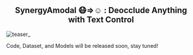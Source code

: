 <p align="center">
<!--   <h1 align="center"><img height="100" src="https://github.com/imlixinyang/director3d-page/raw/master/assets/icon.ico"></h1> -->
  <h2 align="center"> <b> SynergyAmodal 😷⇒☺️ </b>: Deocclude Anything with Text Control</h2>
  <p align="center">
<!--         <a href="https://arxiv.org/pdf/2406.17601"><img src='https://img.shields.io/badge/arXiv-Director3D-red?logo=arxiv' alt='Paper PDF'></a>
        <a href='https://imlixinyang.github.io/director3d-page'><img src='https://img.shields.io/badge/Project_Page-Director3D-green' alt='Project Page'></a>
        <a href='https://colab.research.google.com/drive/1LtnxgBU7k4gyymOWuonpOxjatdJ7AI8z?usp=sharing'><img src='https://img.shields.io/badge/Colab_Demo-Director3D-yellow?logo=googlecolab' alt='Project Page'></a> -->
</p>

![teaser_](https://github.com/user-attachments/assets/6f94e6b0-f26e-426b-aa84-7429f0f854b5)


Code, Dataset, and Models will be released soon, stay tuned!
